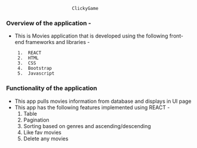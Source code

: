                              ClickyGame


### Overview of the application -
* This is Movies application that is developed using the following front-end frameworks and libraries -

       1.  REACT
       2.  HTML
       3.  CSS
       4.  Bootstrap
       5.  Javascript
   
       
### Functionality of the application
* This app pulls movies information from database and displays in UI page
* This app has the following features implemented using REACT -
   1. Table
   2. Pagination
   3. Sorting based on genres and ascending/descending 
   4. Like fav movies
   5. Delete any movies




